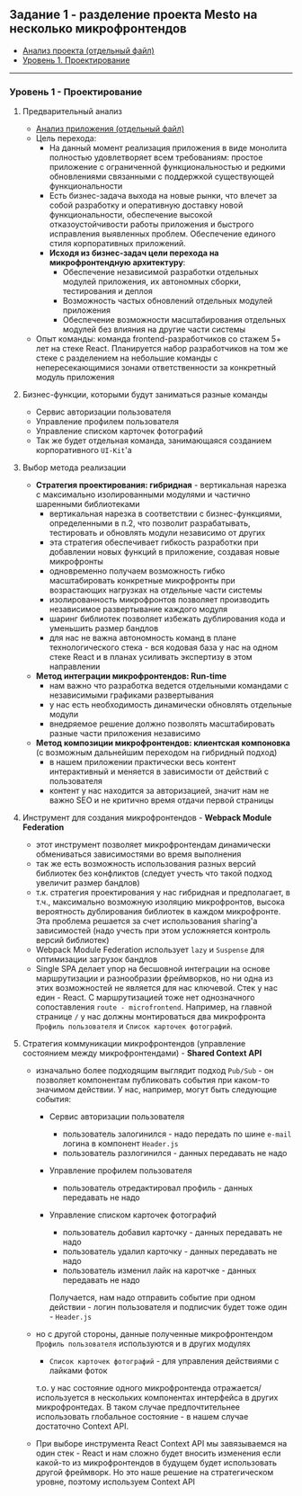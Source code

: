 ## Задание 1 - разделение проекта Mesto на несколько микрофронтендов

- [Анализ проекта (отдельный файл)](frontend/microfrontend/README.md)
- [Уровень 1. Проектирование](#01-01-design)

---

### <p id="01-01-design">Уровень 1 - Проектирование</p>

1. Предварительный анализ
   - [Анализ приложения (отдельный файл)](frontend/microfrontend/README.md)
   - Цель перехода:
     - На данный момент реализация приложения в виде монолита полностью удовлетворяет всем требованиям: простое приложение с ограниченной функциональностью и редкими обновлениями связанными с поддержкой существующей функциональности   
     - Есть бизнес-задача выхода на новые рынки, что влечет за собой разработку и оперативную доставку новой функциональности, обеспечение высокой отказоустойчивости работы приложения и быстрого исправления выявленных проблем. Обеспечение единого стиля корпоративных приложений.
     - **Исходя из бизнес-задач цели перехода на микрофронтендную архитектуру**:
       - Обеспечение независимой разработки отдельных модулей приложения, их автономных сборки, тестирования и деплоя
       - Возможность частых обновлений отдельных модулей приложения
       - Обеспечение возможности масштабирования отдельных модулей без влияния на другие части системы
   - Опыт команды: команда frontend-разработчиков со стажем 5+ лет на стеке React. Планируется набор разработчиков на том же стеке с разделением на небольшие команды с непересекающимися зонами ответственности за конкретный модуль приложения 

2. Бизнес-функции, которыми будут заниматься разные команды
   - Сервис авторизации пользователя
   - Управление профилем пользователя
   - Управление списком карточек фотографий
   - Так же будет отдельная команда, занимающаяся созданием корпоративного `UI-Kit`'а 

5. Выбор метода реализации
   - **Стратегия проектирования: гибридная** - вертикальная нарезка с максимально изолированными модулями и частично шаренными библиотеками
     - вертикальная нарезка в соответствии с бизнес-функциями, определенными в п.2, что позволит разрабатывать, тестировать и обновлять модули независимо от других
     - эта стратегия обеспечивает гибкость разработки при добавлении новых функций в приложение, создавая новые микрофронты
     - одновременно получаем возможность гибко масштабировать конкретные микрофронты при возрастающих нагрузках на отдельные части системы
     - изолированность микрофронтов позволяет производить независимое развертывание каждого модуля
     - шаринг библиотек позволяет избежать дублирования кода и уменьшить размер бандлов
     - для нас не важна автономность команд в плане технологического стека - вся кодовая база у нас на одном стеке React и в планах усиливать экспертизу в этом направлении
   - **Метод интеграции микрофронтендов: Run-time**
     - нам важно что разработка ведется отдельными командами с независимыми графиками развертывания
     - у нас есть необходимость динамически обновлять отдельные модули
     - внедряемое решение должно позволять масштабировать разные части приложения независимо
   - **Метод композиции микрофронтендов: клиентская компоновка** (с возможным дальнейшим переходом на гибридный подход)
     - в нашем приложении практически весь контент интерактивный и меняется в зависимости от действий с пользователя
     - контент у нас находится за авторизацией, значит нам не важно SEO и не критично время отдачи первой страницы

4. Инструмент для создания микрофронтендов - **Webpack Module Federation**
   - этот инструмент позволяет микрофронтендам динамически обмениваться зависимостями во время выполнения
   - так же есть возможность использования разных версий библиотек без конфликтов (следует учесть что такой подход увеличит размер бандлов)
   - т.к. стратегия проектирования у нас гибридная и предполагает, в т.ч., максимально возможную изоляцию микрофронтов, высока вероятность дублирования библиотек в каждом микрофронте. Эта проблема решается за счет использования sharing'а зависимостей (надо учесть при этом усложняется контроль версий библиотек)
   - Webpack Module Federation использует `lazy` и `Suspense` для оптимизации загрузок бандлов
   - Single SPA делает упор на бесшовной интеграции на основе маршрутизации и разнообразии фреймворков, но ни одна из этих возможностей не является для нас ключевой. Стек у нас един - React. С маршрутизацией тоже нет однозначного сопоставления `route - microfrontend`. Например, на главной странице `/` у нас должны монтироваться два микрофронта `Профиль пользователя` и `Список карточек фотографий`.

5. Стратегия коммуникации микрофронтендов (управление состоянием между микрофронтендами) - **Shared Context API**
   - изначально более подходящим выглядит подход `Pub/Sub` - он позволяет компонентам публиковать события при каком-то значимом действии. У нас, например, могут быть следующие события:
     - Сервис авторизации пользователя
       - пользователь залогинился - надо передать по шине `e-mail` логина в компонент `Header.js`
       - пользователь разлогинился - данных передавать не надо
     - Управление профилем пользователя
       - пользователь отредактировал профиль - данных передавать не надо
     - Управление списком карточек фотографий
       - пользователь добавил карточку - данных передавать не надо
       - пользователь удалил карточку - данных передавать не надо
       - пользователь изменил лайк на каротчке - данных передавать не надо
     
       Получается, нам надо отправить событие при одном действии - логин пользователя и подписчик будет тоже один - `Header.js`
   - но с другой стороны, данные полученные микрофронтендом `Профиль пользователя` используются и в других модулях
     - `Список карточек фотографий` - для управления действиями с лайками фоток
     
     т.о. у нас состояние одного микрофронтенда отражается/используется в нескольких компонентах интерфейса в других микрофронтедах.
     В таком случае предпочтительнее использовать глобальное состояние - в нашем случае достаточно Context API.
   - При выборе инструмента React Context API мы завязываемся на один стек - React и нам сложно будет вносить изменения если какой-то из микрофронтендов в будущем будет использовать другой фреймворк. Но это наше решение на стратегическом уровне, поэтому используем Context API 

